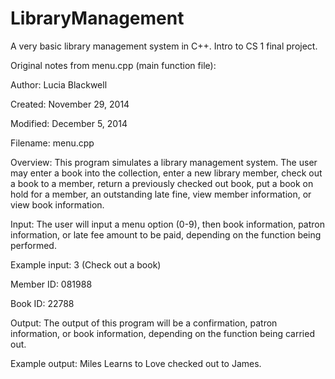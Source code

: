 # LibraryManagement
A very basic library management system in C++. Intro to CS 1 final project.

Original notes from menu.cpp (main function file):

Author:   Lucia Blackwell

Created:  November 29, 2014

Modified: December 5, 2014

Filename: menu.cpp

Overview: This program simulates a library management system. The user may enter a book into the collection, enter a new library member, check out a book to a member, return a previously checked out book, put a book on hold for a member, an outstanding late fine, view member information, or view book information.

Input:    The user will input a menu option (0-9), then book information, patron information, or late fee amount to be paid, depending on the function being performed.

Example input: 3 (Check out a book)

Member ID: 081988

Book ID: 22788

Output:   The output of this program will be a confirmation, patron information, or book information, depending on the function being carried out.

Example output: Miles Learns to Love checked out to James.
